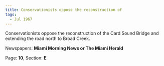 ```yaml
---  
title: Conservationists oppose the reconstruction of  
tags:  
  - Jul 1967  
---  
```

  
Conservationists oppose the reconstruction of the Card Sound Bridge and extending the road north to Broad Creek.  
  
Newspapers: **Miami Morning News or The Miami Herald**  
  
Page: **10**, Section: **E** 
